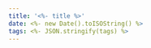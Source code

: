 ```yaml
---
title: '<%- title %>'
date: <%- new Date().toISOString() %>
tags: <%- JSON.stringify(tags) %>
---
```


